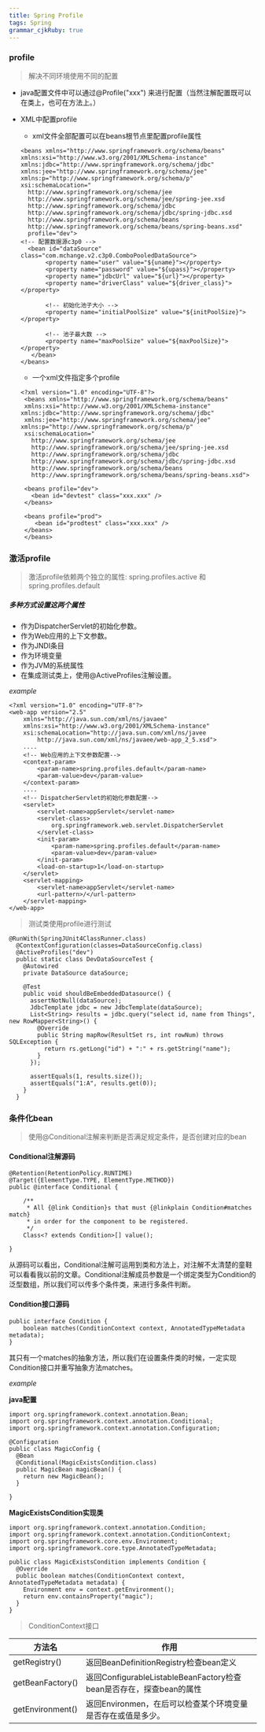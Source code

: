 ```yaml
---
title: Spring Profile
tags: Spring
grammar_cjkRuby: true
---
```


### profile 
 > 解决不同环境使用不同的配置

- java配置文件中可以通过@Profile("xxx") 来进行配置（当然注解配置既可以在类上，也可在方法上。）
- XML中配置profile
  -  xml文件全部配置可以在beans根节点里配置profile属性
  ```
  <beans xmlns="http://www.springframework.org/schema/beans"
  xmlns:xsi="http://www.w3.org/2001/XMLSchema-instance" xmlns:jdbc="http://www.springframework.org/schema/jdbc"
  xmlns:jee="http://www.springframework.org/schema/jee" xmlns:p="http://www.springframework.org/schema/p"
  xsi:schemaLocation="
    http://www.springframework.org/schema/jee
    http://www.springframework.org/schema/jee/spring-jee.xsd
    http://www.springframework.org/schema/jdbc
    http://www.springframework.org/schema/jdbc/spring-jdbc.xsd
    http://www.springframework.org/schema/beans
    http://www.springframework.org/schema/beans/spring-beans.xsd"
	profile="dev">
  <!-- 配置数据源c3p0 -->
    <bean id="dataSource" class="com.mchange.v2.c3p0.ComboPooledDataSource">
         <property name="user" value="${uname}"></property>
         <property name="password" value="${upass}"></property>
         <property name="jdbcUrl" value="${url}"></property>
         <property name="driverClass" value="${driver_class}"></property>

         <!-- 初始化池子大小 -->
         <property name="initialPoolSize" value="${initPoolSize}"></property>

         <!-- 池子最大数 -->
         <property name="maxPoolSize" value="${maxPoolSize}"></property>
     </bean>
  </beans>
  ```

   - 一个xml文件指定多个profile
  ```
  <?xml version="1.0" encoding="UTF-8"?>
   <beans xmlns="http://www.springframework.org/schema/beans"
   xmlns:xsi="http://www.w3.org/2001/XMLSchema-instance" xmlns:jdbc="http://www.springframework.org/schema/jdbc"
   xmlns:jee="http://www.springframework.org/schema/jee" xmlns:p="http://www.springframework.org/schema/p"
   xsi:schemaLocation="
     http://www.springframework.org/schema/jee
     http://www.springframework.org/schema/jee/spring-jee.xsd
     http://www.springframework.org/schema/jdbc
     http://www.springframework.org/schema/jdbc/spring-jdbc.xsd
     http://www.springframework.org/schema/beans
     http://www.springframework.org/schema/beans/spring-beans.xsd">

   <beans profile="dev">
     <bean id="devtest" class="xxx.xxx" />
   </beans>
  
   <beans profile="prod">
      <bean id="prodtest" class="xxx.xxx" />
   </beans>
   </beans>
   ```
### 激活profile
> 激活profile依赖两个独立的属性: spring.profiles.active 和 spring.profiles.default

##### 多种方式设置这两个属性
- 作为DispatcherServlet的初始化参数。
- 作为Web应用的上下文参数。
- 作为JNDI条目
- 作为环境变量
- 作为JVM的系统属性
- 在集成测试类上，使用@ActiveProfiles注解设置。

*example*
```
<?xml version="1.0" encoding="UTF-8"?>
<web-app version="2.5"
	xmlns="http://java.sun.com/xml/ns/javaee"
	xmlns:xsi="http://www.w3.org/2001/XMLSchema-instance"
	xsi:schemaLocation="http://java.sun.com/xml/ns/javee
		http://java.sun.com/xml/ns/javaee/web-app_2_5.xsd">
	....
	<!-- Web应用的上下文参数配置-->
	<context-param>
		<param-name>spring.profiles.default</param-name>
		<param-value>dev</param-value>
	</context-param>
	....
	<!-- DispatcherServlet的初始化参数配置-->
	<servlet>
		<servlet-name>appServlet</servlet-name>
		<servlet-class>
			org.springframework.web.servlet.DispatcherServlet
		</servlet-class>
		<init-param>
			<param-name>spring.profiles.default</param-name>
			<param-value>dev</param-value>
		</init-param>
		<load-on-startup>1</load-on-startup>
	</servlet>
	<servlet-mapping>
		<servlet-name>appServlet</servlet-name>
		<url-pattern>/</url-pattern>
	</servlet-mapping>
</web-app>
```

> 测试类使用profile进行测试
```
@RunWith(SpringJUnit4ClassRunner.class)
  @ContextConfiguration(classes=DataSourceConfig.class)
  @ActiveProfiles("dev")
  public static class DevDataSourceTest {
    @Autowired
    private DataSource dataSource;
    
    @Test
    public void shouldBeEmbeddedDatasource() {
      assertNotNull(dataSource);
      JdbcTemplate jdbc = new JdbcTemplate(dataSource);
      List<String> results = jdbc.query("select id, name from Things", new RowMapper<String>() {
        @Override
        public String mapRow(ResultSet rs, int rowNum) throws SQLException {
          return rs.getLong("id") + ":" + rs.getString("name");
        }
      });
      
      assertEquals(1, results.size());
      assertEquals("1:A", results.get(0));
    }
  }
  ```
  ### 条件化bean
  
> 使用@Conditional注解来判断是否满足规定条件，是否创建对应的bean

#### Conditional注解源码
```
@Retention(RetentionPolicy.RUNTIME)
@Target({ElementType.TYPE, ElementType.METHOD})
public @interface Conditional {

	/**
	 * All {@link Condition}s that must {@linkplain Condition#matches match}
	 * in order for the component to be registered.
	 */
	Class<? extends Condition>[] value();

}
```
从源码可以看出，Conditional注解可运用到类和方法上，对注解不太清楚的童鞋可以看看我以前的文章。Conditional注解成员参数是一个绑定类型为Condition的泛型数组，所以我们可以传多个条件类，来进行多条件判断。
#### Condition接口源码
```
public interface Condition {
	boolean matches(ConditionContext context, AnnotatedTypeMetadata metadata);
}
```
其只有一个matches的抽象方法，所以我们在设置条件类的时候，一定实现Condition接口并重写抽象方法matches。

*example*

**java配置**
```
import org.springframework.context.annotation.Bean;
import org.springframework.context.annotation.Conditional;
import org.springframework.context.annotation.Configuration;

@Configuration
public class MagicConfig {
  @Bean
  @Conditional(MagicExistsCondition.class)
  public MagicBean magicBean() {
    return new MagicBean();
  }
  
}
```
**MagicExistsCondition实现类**

```
import org.springframework.context.annotation.Condition;
import org.springframework.context.annotation.ConditionContext;
import org.springframework.core.env.Environment;
import org.springframework.core.type.AnnotatedTypeMetadata;

public class MagicExistsCondition implements Condition {
  @Override
  public boolean matches(ConditionContext context, AnnotatedTypeMetadata metadata) {
    Environment env = context.getEnvironment();
    return env.containsProperty("magic");
  }
}
```
> ConditionContext接口 

方法名 | 作用
------------------ | ----------
getRegistry() | 返回BeanDefinitionRegistry检查bean定义
getBeanFactory() | 返回ConfigurableListableBeanFactory检查bean是否存在，探查bean的属性
getEnvironment() | 返回Environmen，在后可以检查某个环境变量是否存在或值是多少。




